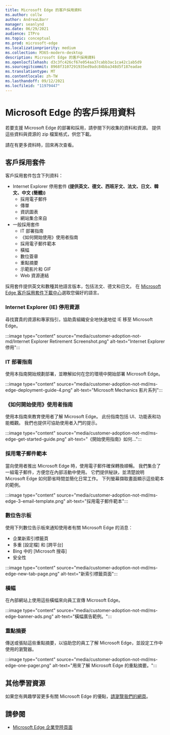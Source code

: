 ```yaml
---
title: Microsoft Edge 的客戶採用資料
ms.author: collw
author: AndreaLBarr
manager: seanlynd
ms.date: 06/29/2021
audience: ITPro
ms.topic: conceptual
ms.prod: microsoft-edge
ms.localizationpriority: medium
ms.collection: M365-modern-desktop
description: Microsoft Edge 的客戶採用資料
ms.openlocfilehash: d3c3fc426cf67e054aa37cabb3ac1ca42c1ab5d9
ms.sourcegitcommit: 8968f3107291935ed9adc84bba348d5f187eadae
ms.translationtype: MT
ms.contentlocale: zh-TW
ms.lasthandoff: 09/12/2021
ms.locfileid: "11979447"
---
```

# <a name="customer-adoption-materials-for-microsoft-edge"></a>Microsoft Edge 的客戶採用資料

若要支援 Microsoft Edge 的部署和採用，請參閱下列收集的資料和資源。 提供這些資料與資源的 zip 檔案格式，供您下載。

請在有更多資料時，回來再次查看。

## <a name="customer-adoption-kit"></a>客戶採用套件

客戶採用套件包含下列資料：
- Internet Explorer 停用套件 **(提供英文、德文、西班牙文、法文、日文、韓文、中文 (簡體))**
    - 採用電子郵件
    - 傳單
    - 資訊圖表
    - 網站集合來自
- 一般採用套件
    - IT 部署指南
    - 《如何開始使用》使用者指南
    - 採用電子郵件範本
    - 橫幅
    - 數位簽章
    - 重點摘要
    - 示範影片和 GIF
    - Web 資源連結

採用套件提供英文和數種其他語言版本，包括法文、德文和日文。 在 [Microsoft Edge 客戶採用套件下載中心](https://www.microsoft.com/download/details.aspx?id=102119)選取您偏好的語言。

### <a name="internet-explorer-ie-retirement-resources"></a>Internet Explorer (IE) 停用資源

尋找寶貴的資源和專家指引，協助貴組織安全地快速地從 IE 移至 Microsoft Edge。

:::image type="content" source="media/customer-adoption-not-md/Internet Explorer Retirement Screenshot.png" alt-text="Internet Explorer 停用":::

### <a name="it-deployment-guide"></a>IT 部署指南

使用本指南開始規劃部署，並瞭解如何在您的環境中開始部署 Microsoft Edge。

:::image type="content" source="media/customer-adoption-not-md/ms-edge-deployment-guide-4.png" alt-text="Microsoft Mechanics 影片系列":::

### <a name="how-to-get-started-user-guide"></a>《如何開始使用》使用者指南

使用本指南來教育使用者了解 Microsoft Edge。 此份指南包括 UI、功能表和功能概觀。 我們也提供可協助使用者入門的提示。

:::image type="content" source="media/customer-adoption-not-md/ms-edge-get-started-guide.png" alt-text="《開始使用指南》如何...":::

### <a name="adoption-email-templates"></a>採用電子郵件範本

當向使用者推出 Microsoft Edge 時，使用電子郵件確保轉換順暢。 我們集合了一組電子郵件，方便您在內部活動中使用。 它們提供秘訣，並清楚說明 Microsoft Edge 如何節省時間並簡化日常工作。 下列螢幕擷取畫面顯示這些範本的範例。

:::image type="content" source="media/customer-adoption-not-md/ms-edge-3-email-template.png" alt-text="採用電子郵件範本":::

### <a name="digital-signage"></a>數位告示板

使用下列數位告示板來通知使用者有關 Microsoft Edge 的消息：

- 企業新索引標籤頁
- 多重 [設定檔] 和 [跨平台]
- Bing 中的 [Microsoft 搜尋]
- 安全性

:::image type="content" source="media/customer-adoption-not-md/ms-edge-new-tab-page.png" alt-text="新索引標籤頁面":::

### <a name="banners"></a>橫幅

在內部網站上使用這些橫幅來向員工宣傳 Microsoft Edge。

:::image type="content" source="media/customer-adoption-not-md/ms-edge-banner-ads.png" alt-text="橫幅廣告範例。":::

### <a name="one-pagers"></a>重點摘要

傳送或張貼這些重點摘要，以協助您的員工了解 Microsoft Edge，並設定工作中使用的瀏覽器。

:::image type="content" source="media/customer-adoption-not-md/ms-edge-one-pager.png" alt-text="用來了解 Microsoft Edge 的重點摘要。":::

## <a name="other-learning-resources"></a>其他學習資源

如果您有興趣學習更多有關 Microsoft Edge 的優點，[請瀏覽我們的網頁](https://www.microsoft.com/edge/business)。

## <a name="see-also"></a>請參閱

- [Microsoft Edge 企業登陸頁面](https://aka.ms/EdgeEnterprise)
